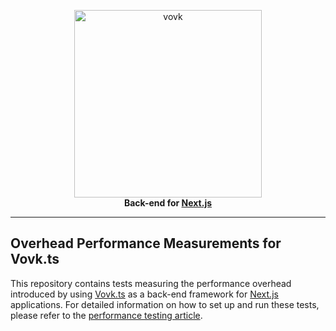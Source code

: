 <p align="center">
  <a href="https://vovk.dev">
    <picture>
      <source width="300" media="(prefers-color-scheme: dark)" srcset="https://vovk.dev/vovk-logo-white.svg">
      <source width="300" media="(prefers-color-scheme: light)" srcset="https://vovk.dev/vovk-logo.svg">
      <img width="300" alt="vovk" src="https://vovk.dev/vovk-logo.svg">
    </picture>
  </a>
  <br>
  <strong>Back-end for <a href="https://nextjs.org/">Next.js</a></strong>
</p>

---

## Overhead Performance Measurements for Vovk.ts

This repository contains tests measuring the performance overhead introduced by using [Vovk.ts](https://vovk.dev/) as a back-end framework for [Next.js](https://nextjs.org/) applications. For detailed information on how to set up and run these tests, please refer to the [performance testing article](https://vovk.dev/performance).

